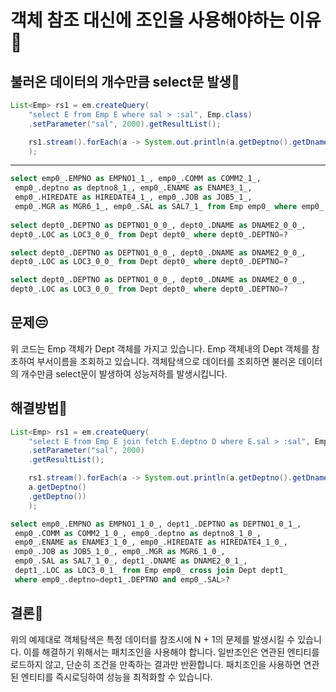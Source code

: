 # 객체 참조 대신에 조인을 사용해야하는 이유🧧

## 불러온 데이터의 개수만큼 select문 발생🧨

```java
List<Emp> rs1 = em.createQuery(
    "select E from Emp E where sal > :sal", Emp.class)
    .setParameter("sal", 2000).getResultList();

    rs1.stream().forEach(a -> System.out.println(a.getDeptno().getDname())
    );
```
---
```sql
select emp0_.EMPNO as EMPNO1_1_, emp0_.COMM as COMM2_1_,
 emp0_.deptno as deptno8_1_, emp0_.ENAME as ENAME3_1_,
 emp0_.HIREDATE as HIREDATE4_1_, emp0_.JOB as JOB5_1_,
 emp0_.MGR as MGR6_1_, emp0_.SAL as SAL7_1_ from Emp emp0_ where emp0_.SAL>?
 
select dept0_.DEPTNO as DEPTNO1_0_0_, dept0_.DNAME as DNAME2_0_0_,
dept0_.LOC as LOC3_0_0_ from Dept dept0_ where dept0_.DEPTNO=?

select dept0_.DEPTNO as DEPTNO1_0_0_, dept0_.DNAME as DNAME2_0_0_,
dept0_.LOC as LOC3_0_0_ from Dept dept0_ where dept0_.DEPTNO=?

select dept0_.DEPTNO as DEPTNO1_0_0_, dept0_.DNAME as DNAME2_0_0_,
dept0_.LOC as LOC3_0_0_ from Dept dept0_ where dept0_.DEPTNO=?
```

## 문제😒

위 코드는 Emp 객체가 Dept 객체를 가지고 있습니다.
Emp 객체내의 Dept 객체를 참조하여 부서이름을 조회하고 있습니다.
객체탐색으로 데이터를 조회하면 불러온 데이터의 개수만큼 select문이 발생하여 성능저하를 발생시킵니다.

## 해결방법🎨

```java
List<Emp> rs1 = em.createQuery(
    "select E from Emp E join fetch E.deptno D where E.sal > :sal", Emp.class)
    .setParameter("sal", 2000)
    .getResultList();

    rs1.stream().forEach(a -> System.out.println(a.getDeptno().getDname() + 
    a.getDeptno()
    .getDeptno())
    );

```
```sql
select emp0_.EMPNO as EMPNO1_1_0_, dept1_.DEPTNO as DEPTNO1_0_1_,
 emp0_.COMM as COMM2_1_0_, emp0_.deptno as deptno8_1_0_,
 emp0_.ENAME as ENAME3_1_0_, emp0_.HIREDATE as HIREDATE4_1_0_,
 emp0_.JOB as JOB5_1_0_, emp0_.MGR as MGR6_1_0_,
 emp0_.SAL as SAL7_1_0_, dept1_.DNAME as DNAME2_0_1_,
 dept1_.LOC as LOC3_0_1_ from Emp emp0_ cross join Dept dept1_ 
 where emp0_.deptno=dept1_.DEPTNO and emp0_.SAL>?
```

## 결론🎃
위의 예제대로 객체탐색은 특정 데이터를 참조시에 N + 1의 문제를 발생시킬 수 있습니다. 
이를 해결하기 위해서는 패치조인을 사용해야 합니다. 
일반조인은 연관된 엔티티를 로드하지 않고, 단순히 조건을 만족하는 결과만 반환합니다. 
패치조인을 사용하면 연관된 엔티티를 즉시로딩하여 성능을 최적화할 수 있습니다.

